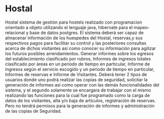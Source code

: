 # Hostal
Hostal sistema de gestión para hostels realizado con programacion orientado a objeto utilizando el lenguaje java, hibernate para el mapeo-relacional y base de datos postgres.
El sistema deberá ser capaz de almacenar información de los huespedes del Hostal, reservas,y sus respectivos pagos para facilitar su control y las posteriores consultas acerca de dichos visitantes así como conocer su información para agilizar los futuros posibles arrendamientos. Generar informes sobre los egresos del establecimiento clasificado por rubros, Informes de ingresos totales clasificado por áreas en un periodo de tiempo en particular, Informe de ingresos según el servicio escogido y un periodo de tiempo en particular, Informes de reservas e Informe de Visitantes. Deberá tener 2 tipos de usuarios
donde uno podrá realizar las copias de seguridad, solicitar la generación de informes así como operar con las demás funcionalidades del sistema, y el segundo solamente se encargara de trabajar con el mismo realizando las funciones para la cual fue programado como la carga de datos de los visitantes, alta y/o baja de artículos, registración de reservas. Pero no tendrá permisos para la generación de informes y administración de las copias de Seguridad. 

